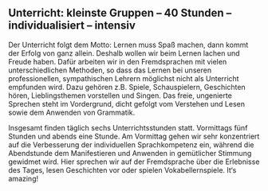 Unterricht: kleinste Gruppen – 40 Stunden – individualisiert – intensiv
---

Der Unterricht folgt dem Motto: Lernen muss Spaß machen, dann kommt der Erfolg von ganz allein. Deshalb wollen wir beim Lernen lachen und Freude haben. Dafür arbeiten wir in den Fremdsprachen mit vielen unterschiedlichen Methoden, so dass das Lernen bei unseren professionellen, sympathischen Lehrern möglichst nicht als Unterricht empfunden wird. Dazu gehören z.B. Spiele, Schauspielern, Geschichten hören, Lieblingsthemen vorstellen und Singen. Das freie, ungenierte Sprechen steht im Vordergrund, dicht gefolgt vom Verstehen und Lesen sowie dem Anwenden von Grammatik.

Insgesamt finden täglich sechs Unterrichtsstunden statt. Vormittags fünf Stunden und abends eine Stunde. Am Vormittag gehen wir sehr konzentriert auf die Verbesserung der individuellen Sprachkompetenz ein, während die Abendstunde dem Manifestieren und Anwenden in gemütlicher Stimmung gewidmet wird. Hier sprechen wir auf der Fremdsprache über die Erlebnisse des Tages, lesen Geschichten vor oder spielen Vokabellernspiele. It‘s amazing!